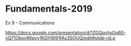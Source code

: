 # Fundamentals-2019
Ex 9 - Communications

https://docs.google.com/presentation/d/1ZGQqvIjsGp60-xQ71Okov96pvv1KQYi6l91fAs3SOUQ/edit#slide=id.p